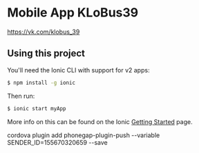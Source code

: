 Mobile App KLoBus39
=====================

https://vk.com/klobus_39

## Using this project

You'll need the Ionic CLI with support for v2 apps:

```bash
$ npm install -g ionic
```

Then run:

```bash
$ ionic start myApp
```

More info on this can be found on the Ionic [Getting Started](http://ionicframework.com/docs/v2/getting-started/) page.

cordova plugin add phonegap-plugin-push --variable SENDER_ID=155670320659 --save
